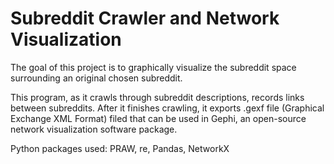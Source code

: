 # Subreddit Crawler and Network Visualization

The goal of this project is to graphically visualize the subreddit space surrounding an original chosen subreddit. 

This program, as it crawls through subreddit descriptions, records links between subreddits. After it finishes crawling, it exports .gexf file (Graphical Exchange XML Format) filed that can be used in Gephi, an open-source network visualization software package.

Python packages used: PRAW, re, Pandas, NetworkX
